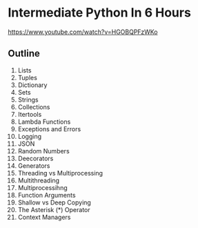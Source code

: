 # Intermediate Python In 6 Hours

https://www.youtube.com/watch?v=HGOBQPFzWKo

## Outline

1. Lists
2. Tuples
3. Dictionary
4. Sets
5. Strings
6. Collections
7. Itertools
8. Lambda Functions
9. Exceptions and Errors
10. Logging
11. JSON
12. Random Numbers
13. Deecorators
14. Generators
15. Threading vs Multiprocessing
16. Multithreading
17. Multiprocessihng
18. Function Arguments
19. Shallow vs Deep Copying
20. The Asterisk (*) Operator
21. Context Managers